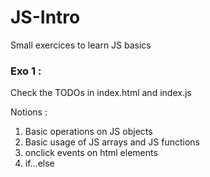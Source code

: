 # JS-Intro
Small exercices to learn JS basics

### Exo 1 :

Check the TODOs in index.html and index.js

Notions : 
1. Basic operations on JS objects
2. Basic usage of JS arrays and JS functions
3. onclick events on html elements
4. if...else
  
